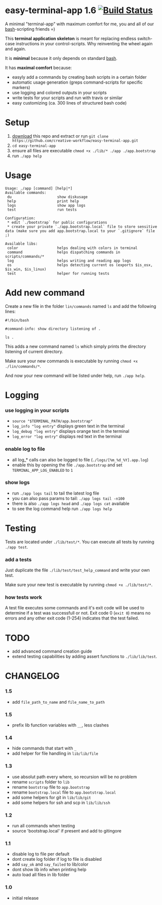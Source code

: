 # easy-terminal-app 1.6 [![Build Status](https://travis-ci.org/creative-workflow/easy-terminal-app.svg?branch=master)](https://travis-ci.org/creative-workflow/easy-terminal-app)
A minimal "terminal-app" with maximum comfort for me, you and all of our [bash](https://de.wikipedia.org/wiki/Bash_(Shell))-scripting friends =)

This **terminal application skeleton** is meant for replacing endless switch-case instructions in your control-scripts. Why reinventing the wheel again and again.

It is **minimal** because it only depends on standard [bash](https://de.wikipedia.org/wiki/Bash_(Shell)).

It has **maximal comfort** because:
  * easyly add a commands by creating bash scripts in a certain folder
  * automatic usage generation (greps command-scripts for specific markers)
  * use logging and colored outputs in your scripts
  * write tests for your scripts and run with travis or similar
  * easy customizing (ca. 300 lines of structured bash code)

# Setup
  1. [download](https://github.com/creative-workflow/easy-terminal-app/archive/master.zip) this repo and extract or run `git clone https://github.com/creative-workflow/easy-terminal-app.git`
  2. `cd easy-terminal-app`
  3. ensure all files are executable `chmod +x ./lib/* ./app ./app.bootstrap`
  4. run `./app help`

# Usage
```
Usage: ./app [command] [help|*]
Available commands:
 du                     show diskusage
 help                   print help
 logs                   show app logs
 test                   run tests

Configuration:
 * edit `./bootstrap` for public configurations
 * create your private `./app.bootstrap.local` file to store sensitive data (make sure you add app.bootstrap.local to your `.gitignore` file ;)

Available libs:
 color                  helps dealing with colors in terminal
 command                helps dispatching commands in scripts/commands/*
 log                    helps writing and reading app logs
 os                     helps detecting current os (exports $is_osx, $is_win, $is_linux)
 test                   helper for running tests

```

# Add new command
Create a new file in the folder `lin/commands` named `ls` and add the following lines:
```
#!/bin/bash

#command-info: show directory listening of .

ls .
```

This adds a new command named `ls` which simply prints the directory listening of current directory.

Make sure your new commands is executable by running `chmod +x ./lin/commands/*`.

And now your new command will be listed under help, run `./app help`.


# Logging
### use logging in your scripts
  * `source "$TERMINAL_PATH/app.bootstrap"`
  * `log_info "log entry"` displays green text in the terminal
  * `log_debug "log entry"` displays orange text in the terminal
  * `log_error "log entry"` displays red text in the terminal

### enable log to file
  * all log_* calls can also be logged to file (`./logs/[%m_%d_%Y].app.log`)
  * enable this by opening the file `./app.bootstrap` and set `TERMINAL_APP_LOG_ENABLED` to `1`

### show logs
  * run `./app logs tail` to tail the latest log file
  * you can also pass params to tail: `./app logs tail -n100`
  * there is also `./app logs head` and `./app logs cat` available
  * to see the log command help run `./app logs help`

# Testing
Tests are located under `./lib/test/*`. You can execute all tests by running `./app test`.

### add a tests
Just duplicate the file `./lib/test/test_help_command` and write your own test.

Make sure your new test is executable by running `chmod +x ./lib/test/*`.

### how tests work
A test file executes some commands and it's exit code will be used to determine if a test was successfull or not. Exit code 0 (`exit 0`) means no errors and any other exit code (1-254) indicates that the test failed.


# TODO
  * add advanced command creation guide
  * extend testing capabilities by adding assert functions to `./lib/lib/test`.


# CHANGELOG
### 1.5
  * add `file_path_to_name` and `file_name_to_path`

### 1.5
  * prefix lib function variables with `__`, less clashes

### 1.4
  * hide commands that start with `_`
  * add helper for file handling in `lib/lib/file`

### 1.3
  * use absolut path every where, so recursion will be no problem
  * rename `scripts` folder to `lib`
  * rename `bootstrap` file to `app.bootstrap`
  * rename `bootstrap.local` file to `app.bootstrap.local`
  * add some helpers for git in `lib/lib/git`
  * add some helpers for ssh and scp in `lib/lib/ssh`

### 1.2
  * run all commands when testing
  * source 'bootstrap.local' if present and add to gitingore

### 1.1
  * disable log to file per default
  * dont create log folder if log to file is disabled
  * add `say_ok` and `say_failed` to lib/color
  * dont show lib info when printing help
  * auto load all files in lib folder

### 1.0
  * initial release
